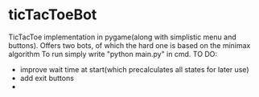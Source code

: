 # ticTacToeBot
TicTacToe implementation in pygame(along with simplistic menu and buttons). Offers two bots, of which the hard one is based on the minimax algorithm
To run simply write "python main.py" in cmd.
TO DO:

- improve wait time at start(which precalculates all states for later use)
- add exit buttons
- 

